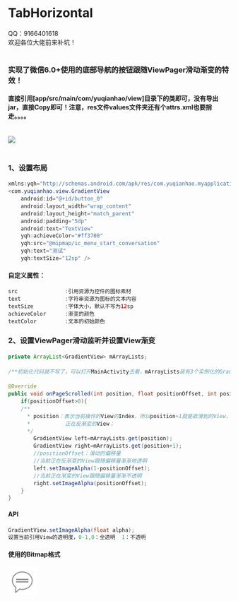 TabHorizontal
===================================
QQ：9166401618<br>
欢迎各位大佬前来补坑！<br><br>
### 实现了微信6.0+使用的底部导航的按钮跟随ViewPager滑动渐变的特效！<br>
#### 直接引用[app/src/main/com/yuqianhao/view]目录下的类即可，没有导出jar，直接Copy即可！注意，res文件values文件夹还有个attrs.xml也要捎走。。。。<br><br>
![](https://github.com/YuQianhao/GradientView/blob/master/0.gif)<br><br>
### 1、设置布局
```java
xmlns:yqh="http://schemas.android.com/apk/res/com.yuqianhao.myapplication"
<com.yuqianhao.view.GradientView
    android:id="@+id/button_0"
    android:layout_width="wrap_content"
    android:layout_height="match_parent"
    android:padding="5dp"
    android:text="TextView"
    yqh:achieveColor="#ff3700"
    yqh:src="@mipmap/ic_menu_start_conversation"
    yqh:text="测试"
    yqh:textSize="12sp" />
```
#### 自定义属性：
```java
src               :引用资源为控件的图标素材
text              :字符串资源为图标的文本内容
textSize          :字体大小，默认不写为12sp
achieveColor      :渐变的颜色
textColor         :文本的初始颜色
```
### 2、设置ViewPager滑动监听并设置View渐变
```java
private ArrayList<GradientView> mArrayLists;

/**初始化代码就不写了，可以打开MainActivity去看，mArrayLists装有3个实例化的GradientView引用*/

@Override
public void onPageScrolled(int position, float positionOffset, int positionOffsetPixels) {
    if(positionOffset>0){
    /**
      * position：表示当前操作的View的Index，所以position+1就是欲滑到的View，即正在渐变的View，所以position表示当前
      *           正在反渐变的View；
      */
        GradientView left=mArrayLists.get(position);
        GradientView right=mArrayLists.get(position+1);
        //positionOffset：滑动的偏移量
        //当前正在反渐变的View跟随偏移量渐渐地透明
        left.setImageAlpha(1-positionOffset);
        //当前正在渐变的View跟随偏移量渐渐不透明
        right.setImageAlpha(positionOffset);
    }
}
```
#### API
```java
GradientView.setImageAlpha(float alpha);
设置当前引用View的透明度，0-1,0：全透明  1：不透明
```
#### 使用的Bitmap格式
![](https://github.com/YuQianhao/GradientView/blob/master/app/src/main/res/mipmap-xhdpi/ic_menu_start_conversation.png)
